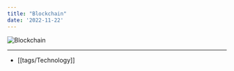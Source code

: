 ```yaml
---
title: "Blockchain"
date: '2022-11-22'
---
```

![Blockchain](https://m.foolcdn.com/media/dubs/images/how-blockchain-works-infographic.width-880.png)

---
- [[tags/Technology]]